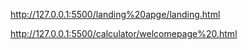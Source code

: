 http://127.0.0.1:5500/landing%20apge/landing.html


http://127.0.0.1:5500/calculator/welcomepage%20.html
